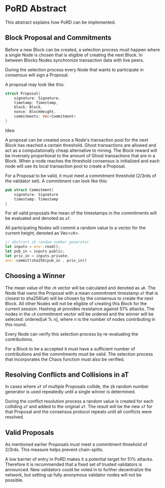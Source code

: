 # PoRD Abstract
This abstract explains how PoRD can be implemented.

## Block Proposal and Commitments
Before a new Block can be created, a selection process must happen where a single Node is chosen that is eligible of creating the next Block. In between Blocks Nodes synchronize transaction data with live peers.

During the selection process every Node that wants to participate in consensus will sign a Proposal.

A proposal may look like this:

```rust
struct Proposal{
    signature: Signature,
    timetamp: Timestamp,
    block: Block,
    nonce: BlockHeight,
    commitments: Vec<Commitment>
}

```

Idea:

A proposal can be created once a Node's transaction pool for the next Block has reached a certain threshold. Ghost transactions are allowed and act as a computationally cheap alternative to mining. The Block reward will be inversely proportional to the amount of Ghost transactions that are in a Block. When a node reaches the threshold consensus is initialized and each node will use its local transaction pool to create a Proposal.


For a Proposal to be valid, it must meet a commitment threshold (2/3rds of the validator set). A commitment can look like this:

```rust
pub struct Commitment{
    signature: Signature
    timestamp: Timestamp
}
```

For all valid proposals the mean of the timestamps in the commitments will be evaluated and denoted as `aT`.

All participating Nodes will commit a random value to a vector for the current height, denoted as Vec<`cR`>.

```rust
// abstract zk random number generator
let inputs = env::read();
let pub_in = inputs.public;
let priv_in = inputs.private;
env::commit(sha256(pub_in , priv_in))
```

## Choosing a Winner

The mean value of the `cR` vector will be calculated and denoted as `aR`. The Node that owns the Proposal with a mean commitment timestamp `aT` that is closest to sha256(`aR`) will be chosen by the consensus to create the next Block. All other Nodes will not be eligible of creating this Block for the current session. Hashing `aR` provides resistance against 51% attacks. The nodes in the `cR` commitment vector will be ordered and the winner will be selected: ordered[`aR` % n], where n is the number of nodes contributing in this round.

Every Node can verify this selection process by re-evaluating the contributions.

For a Block to be a accepted it must have a sufficient number of contributions and the commitments must be valid. The selection process that incorporates the Chaos function must also be verified.

## Resolving Conflicts and Collisions in aT

In cases where `aT` of multiple Proposals collide, the zk random number generator is used repeatedly until a single winner is determined.

During the conflict resolution process a random value is created for each colliding `aT` and added to the original `aT`. The result will be the new `aT` for that Proposal and the consensus protocol repeats until all conflicts were resolved.

## Valid Proposals
As mentioned earlier Proposals must meet a commitment threshold of 2/3rds. This measure helps prevent chain-splits.

A low barrier of entry in PoRD makes it a potential target for 51% attacks. Therefore it is recommended that a fixed set of trusted validators is announced. New validators could be voted in to further decentralize the network, but setting up fully anonymous validator nodes will not be possible.
